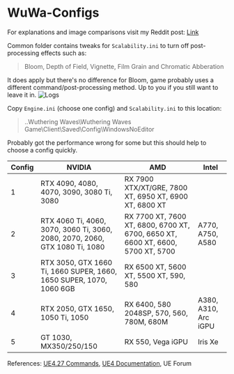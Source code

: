# WuWa-Configs

For explanations and image comparisons visit my Reddit post: [Link](https://www.reddit.com/r/WutheringWaves/comments/1d07cku/ue4_engine_tweaks_to_improve_visuals_and_reduce/)

Common folder contains tweaks for ``Scalability.ini`` to turn off post-processing effects such as:
> Bloom, Depth of Field, Vignette, Film Grain and Chromatic Abberation

It does apply but there's no difference for Bloom, game probably uses a different command/post-processing method. Up to you if you still want to leave it in.
![Logs](https://i.imgur.com/BW5Qa8m.png)


Copy ``Engine.ini`` (choose one config) and ``Scalability.ini`` to this location: 
> ..Wuthering Waves\Wuthering Waves Game\Client\Saved\Config\WindowsNoEditor

Probably got the performance wrong for some but this should help to choose a config quickly.

| Config | NVIDIA                                                                      | AMD                                                                             | Intel                |
|--------|-----------------------------------------------------------------------------|---------------------------------------------------------------------------------|----------------------|
| 1      | RTX 4090, 4080, 4070, 3090, 3080 Ti, 3080                                   | RX 7900 XTX/XT/GRE, 7800 XT, 6950 XT, 6900 XT, 6800 XT                          |                      |
| 2      | RTX 4060 Ti, 4060, 3070, 3060 Ti, 3060, 2080, 2070, 2060, GTX 1080 Ti, 1080 | RX 7700 XT, 7600 XT, 6800, 6700 XT, 6700, 6650 XT, 6600 XT, 6600, 5700 XT, 5700 | A770, A750, A580     |
| 3      | RTX 3050, GTX 1660 Ti, 1660 SUPER, 1660, 1650 SUPER, 1070, 1060 6GB         | RX 6500 XT, 5600 XT, 5500 XT, 590, 580                                          |                      |
| 4      | RTX 2050, GTX 1650, 1050 Ti, 1050                                           | RX 6400, 580 2048SP, 570, 560, 780M, 680M                                       | A380, A310, Arc iGPU |
| 5      | GT 1030, MX350/250/150                                                      | RX 550, Vega iGPU                                                               | Iris Xe              |

References: [UE4.27 Commands](https://framedsc.com/GeneralGuides/ue4_commands.htm), [UE4 Documentation](https://docs.unrealengine.com/4.27/en-US/), UE Forum
